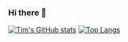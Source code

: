 ### Hi there 👋

<!--
**timpel301/timpel301** is a ✨ _special_ ✨ repository because its `README.md` (this file) appears on your GitHub profile.

Here are some ideas to get you started:

- 🔭 I’m currently working on ...
- 🌱 I’m currently learning ...
- 👯 I’m looking to collaborate on ...
- 🤔 I’m looking for help with ...
- 💬 Ask me about ...
- 📫 How to reach me: ...
- 😄 Pronouns: ...
- ⚡ Fun fact: ...
-->

[![Tim's GitHub stats](https://github-readme-stats.vercel.app/api?username=timpel301)](https://github.com/anuraghazra/github-readme-stats&show_icons=true&theme=tokyonight)
[![Top Langs](https://github-readme-stats.vercel.app/api/top-langs/?username=timpel301&hide_progress=true)](https://github.com/anuraghazra/github-readme-stats)
